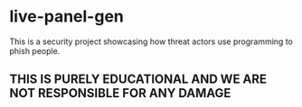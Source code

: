 # live-panel-gen
This is a security project showcasing how threat actors use programming to phish people. 

## THIS IS PURELY EDUCATIONAL AND WE ARE NOT RESPONSIBLE FOR ANY DAMAGE
